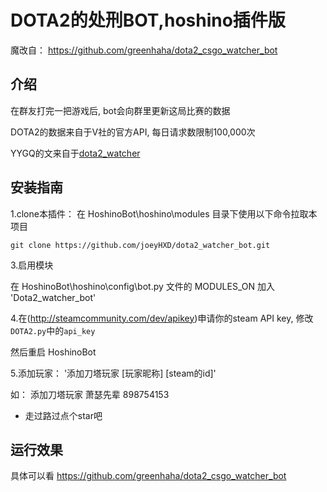 # DOTA2的处刑BOT,hoshino插件版
魔改自： https://github.com/greenhaha/dota2_csgo_watcher_bot

## 介绍
在群友打完一把游戏后, bot会向群里更新这局比赛的数据

DOTA2的数据来自于V社的官方API, 每日请求数限制100,000次

YYGQ的文来自于[dota2_watcher](https://github.com/unilink233/dota2_watcher)

## 安装指南
1.clone本插件： 在 HoshinoBot\hoshino\modules 目录下使用以下命令拉取本项目

`git clone https://github.com/joeyHXD/dota2_watcher_bot.git`

3.启用模块

在 HoshinoBot\hoshino\config\bot.py 文件的 MODULES_ON 加入 'Dota2_watcher_bot'

4.在(http://steamcommunity.com/dev/apikey)申请你的steam API key, 修改`DOTA2.py`中的`api_key`

然后重启 HoshinoBot

5.添加玩家： '添加刀塔玩家 [玩家昵称] [steam的id]'

如： 添加刀塔玩家 萧瑟先辈 898754153

- 走过路过点个star吧

## 运行效果
具体可以看 https://github.com/greenhaha/dota2_csgo_watcher_bot